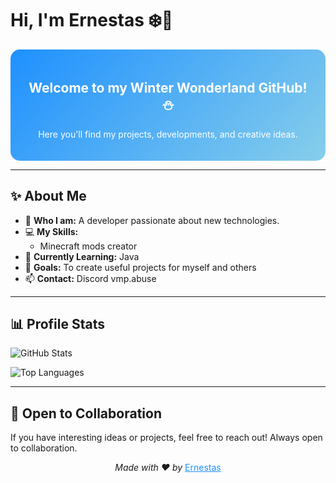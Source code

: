 # Hi, I'm Ernestas ❄️👋

<div align="center" style="background: linear-gradient(135deg, #1E90FF, #87CEEB); padding: 20px; border-radius: 15px; color: white;">
  <h2>Welcome to my Winter Wonderland GitHub! ⛄</h2>
  <p>Here you'll find my projects, developments, and creative ideas.</p>
</div>

---

## ✨ About Me

- 🌟 **Who I am:** A developer passionate about new technologies.
- 💻 **My Skills:**
  - Minecraft mods creator
- 🌱 **Currently Learning:** Java
- 🎯 **Goals:** To create useful projects for myself and others
- 📫 **Contact:** Discord vmp.abuse

---

## 📊 Profile Stats

![GitHub Stats](https://github-readme-stats.vercel.app/api?username=izzo3oh3&show_icons=true&theme=default)

![Top Languages](https://github-readme-stats.vercel.app/api/top-langs/?username=izzo3oh3&layout=compact&theme=default)

</div>

---

## 🤝 Open to Collaboration

If you have interesting ideas or projects, feel free to reach out! Always open to collaboration.

<div align="center">
  <p><i>Made with ❤️ by</i> <a href="https://github.com/izzo3oh3" style="color: #1E90FF;">Ernestas</a></p>
</div>
